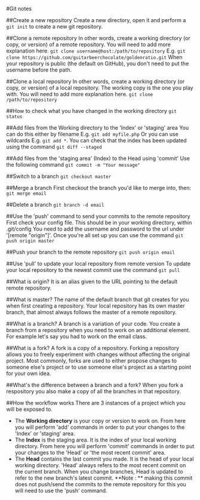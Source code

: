 #Git notes

##Create a new repository
Create a new directory, open it and perform a
`git init`
to create a new git repository.

##Clone a remote repository
In other words, create a working directory (or copy, or version) of a remote repository.
You will need to add more explanation here.
`git clone username@host:/path/to/repository`
E.g. `git clone https://github.com/guitarbeerchocolate/goldenratio.git`
When your repository is public (the default on GitHub), you don't need to put the username before the path.

##Clone a local repository
In other words, create a working directory (or copy, or version) of a local repository. The working copy is the one you play with.
You will need to add more explanation here.
`git clone /path/to/repository`

##How to check what you have changed in the working directory
`git status`

##Add files from the Working directory to the 'Index' or 'staging' area
You can do this either by filename E.g. `git add myfile.php`
Or you can use wildcards E.g. `git add *`.
You can check that the index has been updated using the command
`git diff --staged`

##Add files from the 'staging area' (Index) to the Head using 'commit'
Use the following command
`git commit -m "Your message"`

##Switch to a branch
`git checkout master`

##Merge a branch
First checkout the branch you'd like to merge into, then:
`git merge email`

##Delete a branch
`git branch -d email`

##Use the 'push' command to send your commits to the remote repository
First check your config file. This should be in your working directory, within
.git/config
You need to add the username and password to the url under '[remote "origin"]'.
Once you're all set up you can use the command
`git push origin master`

##Push your branch to the remote repository
`git push origin email`

##Use 'pull' to update your local repository from remote version
To update your local repository to the newest commit use the command
`git pull`

##What is origin?
It is an alias given to the URL pointing to the default remote repository.

##What is master?
The name of the default branch that git creates for you when first creating a repository. Your local repository has its own master branch, that almost always follows the master of a remote repository.

##What is a branch?
A branch is a variation of your code.
You create a branch from a repository when you need to work on an additional element. For example let's say you had to work on the email class.

##What is a fork?
A fork is a copy of a repository. Forking a repository allows you to freely experiment with changes without affecting the original project. Most commonly, forks are used to either propose changes to someone else's project or to use someone else's project as a starting point for your own idea.

##What's the difference between a branch and a fork?
When you fork a respository you also make a copy of all the branches in that repository.

##How the workflow works
There are 3 instances of a project which you will be exposed to.

- The **Working directory** is your copy or version to work on. From here you will perform 'add' commands in order to put your changes to the 'Index' or 'staging' area.
- The **Index** is the staging area. It is the index of your local working directory. From here you will perform 'commit' commands in order to put your changes to the 'Head' or 'the most recent commit' area.
- The **Head** contains the last commit you made. It is the head of your local working directory. 'Head' always refers to the most recent commit on the current branch. When you change branches, Head is updated to refer to the new branch's latest commit. **Note : ** making this commit does not push/send the commits to the remote repository for this you will need to use the 'push' command.
